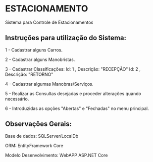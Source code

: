 # ESTACIONAMENTO
Sistema para Controle de Estacionamentos

Instruções para utilização do Sistema:
--------------------------------------

1 - Cadastrar alguns Carros.

2 - Cadastrar alguns Manobristas.

3 - Cadastrar Classificações:
    Id: 1 , Descrição: "RECEPÇÃO"
    Id: 2 , Descrição: "RETORNO"
    
4 - Cadastrar algumas Manobras/Serviços.

5 - Realizar as Consultas desejadas e proceder alterações quando necessário.

6 - Introduzidas as opções "Abertas" e "Fechadas" no menu principal.

Observações Gerais:
-------------------

Base de dados: SQLServer/LocalDb

ORM: EntityFramework Core

Modelo Desenvolvimento: WebAPP ASP.NET Core


